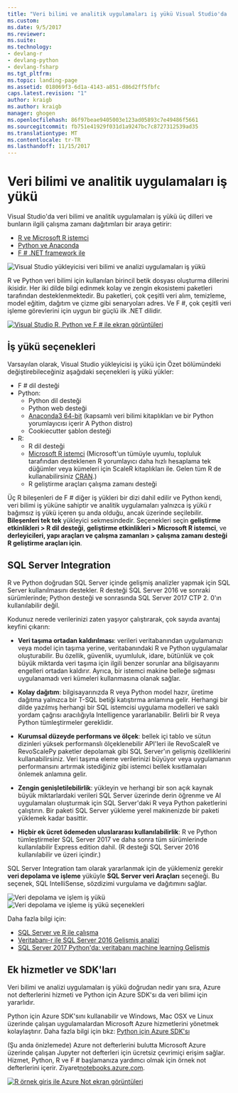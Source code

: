 ```yaml
---
title: "Veri bilimi ve analitik uygulamaları iş yükü Visual Studio'da | Microsoft Docs"
ms.custom: 
ms.date: 9/5/2017
ms.reviewer: 
ms.suite: 
ms.technology:
- devlang-r
- devlang-python
- devlang-fsharp
ms.tgt_pltfrm: 
ms.topic: landing-page
ms.assetid: 018069f3-6d1a-4143-a851-d86d2ff5fbfc
caps.latest.revision: "1"
author: kraigb
ms.author: kraigb
manager: ghogen
ms.openlocfilehash: 86f97beae9405003e123ad05893c7e49486f5661
ms.sourcegitcommit: fb751e41929f031d1a9247bc7c8727312539ad35
ms.translationtype: MT
ms.contentlocale: tr-TR
ms.lasthandoff: 11/15/2017
---
```

# <a name="data-science-and-analytical-applications-workload"></a>Veri bilimi ve analitik uygulamaları iş yükü

Visual Studio'da veri bilimi ve analitik uygulamaları iş yükü üç dilleri ve bunların ilgili çalışma zamanı dağıtımları bir araya getirir:

- [R ve Microsoft R istemci](../rtvs/index.md)
- [Python ve Anaconda](../python/python-in-visual-studio.md)
- [F # .NET framework ile](https://docs.microsoft.com/dotnet/fsharp/)

![Visual Studio yükleyicisi veri bilimi ve analizi uygulamaları iş yükü](media/data-science-workload.png)

R ve Python veri bilimi için kullanılan birincil betik dosyası oluşturma dillerini ikisidir. Her iki dilde bilgi edinmek kolay ve zengin ekosistemi paketleri tarafından desteklenmektedir. Bu paketleri, çok çeşitli veri alım, temizleme, model eğitim, dağıtım ve çizme gibi senaryoları adres. Ve F #, çok çeşitli veri işleme görevlerini için uygun bir güçlü ilk .NET dilidir.

<!--Note link on the image because this one is large -->
[![Visual Studio R, Python ve F # ile ekran görüntüleri](media/data-science-workload-screens.png)](media/data-science-workload-screens.png)

## <a name="workload-options"></a>İş yükü seçenekleri

Varsayılan olarak, Visual Studio yükleyicisi iş yükü için Özet bölümündeki değiştirebileceğiniz aşağıdaki seçenekleri iş yükü yükler:

- F # dil desteği
- Python:
  - Python dil desteği
  - Python web desteği
  - [Anaconda3 64-bit](https://www.continuum.io) (kapsamlı veri bilimi kitaplıkları ve bir Python yorumlayıcısı içerir A Python distro)
  - Cookiecutter şablon desteği
- R:
  - R dil desteği
  - [Microsoft R istemci](/machine-learning-server/r-client/what-is-microsoft-r-client) (Microsoft'un tümüyle uyumlu, topluluk tarafından desteklenen R yorumlayıcı daha hızlı hesaplama tek düğümler veya kümeleri için ScaleR kitaplıkları ile. Gelen tüm R de kullanabilirsiniz [CRAN](https://cran.r-project.org/).)
  - R geliştirme araçları çalışma zamanı desteği

Üç R bileşenleri de F # diğer iş yükleri bir dizi dahil edilir ve Python kendi, veri bilimi iş yüküne sahiptir ve analitik uygulamaları yalnızca iş yükü r bağımsız iş yükü içeren şu anda olduğu, ancak üzerinde seçilebilir. **Bileşenleri tek tek** yükleyici sekmesindedir. Seçenekleri seçin **geliştirme etkinlikleri > R dil desteği**, **geliştirme etkinlikleri > Microsoft R istemci**, ve **derleyicileri, yapı araçları ve çalışma zamanları > çalışma zamanı desteği R geliştirme araçları için**.

## <a name="sql-server-integration"></a>SQL Server Integration

R ve Python doğrudan SQL Server içinde gelişmiş analizler yapmak için SQL Server kullanılmasını destekler. R desteği SQL Server 2016 ve sonraki sürümlerinde; Python desteği ve sonrasında SQL Server 2017 CTP 2. 0'ın kullanılabilir değil.

Kodunuz nerede verilerinizi zaten yaşıyor çalıştırarak, çok sayıda avantaj keyfini çıkarın:

- **Veri taşıma ortadan kaldırılması**: verileri veritabanından uygulamanızı veya model için taşıma yerine, veritabanındaki R ve Python uygulamalar oluşturabilir. Bu özellik, güvenlik, uyumluluk, idare, bütünlük ve çok büyük miktarda veri taşıma için ilgili benzer sorunlar ana bilgisayarını engelleri ortadan kaldırır. Ayrıca, bir istemci makine belleğe sığması uygulanamadı veri kümeleri kullanmasına olanak sağlar.

- **Kolay dağıtım**: bilgisayarınızda R veya Python model hazır, üretime dağıtma yalnızca bir T-SQL betiği katıştırma anlamına gelir. Herhangi bir dilde yazılmış herhangi bir SQL istemcisi uygulama modelleri ve saklı yordam çağrısı aracılığıyla Intelligence yararlanabilir. Belirli bir R veya Python tümleştirmeler gereklidir.

- **Kurumsal düzeyde performans ve ölçek**: bellek içi tablo ve sütun dizinleri yüksek performanslı ölçeklenebilir API'leri ile RevoScaleR ve RevoScalePy paketler depolamak gibi SQL Server'ın gelişmiş özelliklerini kullanabilirsiniz. Veri taşıma eleme verilerinizi büyüyor veya uygulamanın performansını artırmak istediğiniz gibi istemci bellek kısıtlamaları önlemek anlamına gelir.

- **Zengin genişletilebilirlik**: yükleyin ve herhangi bir son açık kaynak büyük miktarlardaki verileri SQL Server üzerinde derin öğrenme ve AI uygulamaları oluşturmak için SQL Server'daki R veya Python paketlerini çalıştırın. Bir paketi SQL Server yükleme yerel makinenizde bir paketi yüklemek kadar basittir.

- **Hiçbir ek ücret ödemeden uluslararası kullanılabilirlik**: R ve Python tümleştirmeler SQL Server 2017 ve daha sonra tüm sürümlerinde kullanılabilir Express edition dahil. (R desteği SQL Server 2016 kullanılabilir ve üzeri içindir.)

SQL Server Integration tam olarak yararlanmak için de yüklemeniz gerekir **veri depolama ve işleme** yüküyle **SQL Server veri Araçları** seçeneği. Bu seçenek, SQL IntelliSense, sözdizimi vurgulama ve dağıtımını sağlar.

![Veri depolama ve işlem iş yükü](media/data-storage-workload.png) &nbsp;&nbsp; &nbsp;&nbsp; ![Veri depolama ve işleme iş yükü seçenekleri](media/data-storage-workload-options.png)

Daha fazla bilgi için:

- [SQL Server ve R ile çalışma](../rtvs/sql-server.md)
- [Veritabanı-r ile SQL Server 2016 Gelişmiş analizi](https://blogs.technet.microsoft.com/dataplatforminsider/2016/03/29/in-database-advanced-analytics-with-r-in-sql-server-2016/)
- [SQL Server 2017 Python'da: veritabanı machine learning Gelişmiş](https://blogs.technet.microsoft.com/dataplatforminsider/2017/04/19/python-in-sql-server-2017-enhanced-in-database-machine-learning/)

## <a name="additional-services-and-sdks"></a>Ek hizmetler ve SDK'ları

Veri bilimi ve analizi uygulamaları iş yükü doğrudan nedir yanı sıra, Azure not defterlerini hizmeti ve Python için Azure SDK'sı da veri bilimi için yararlıdır.

Python için Azure SDK'sını kullanabilir ve Windows, Mac OSX ve Linux üzerinde çalışan uygulamalardan Microsoft Azure hizmetlerini yönetmek kolaylaştırır. Daha fazla bilgi için bkz: [Python için Azure SDK'sı](../python/azure-sdk-for-python.md)

(Şu anda önizlemede) Azure not defterlerini bulutta Microsoft Azure üzerinde çalışan Jupyter not defterleri için ücretsiz çevrimiçi erişim sağlar. Hizmet, Python, R ve F # başlamanıza yardımcı olmak için örnek not defterlerini içerir. Ziyaret[notebooks.azure.com](https://notebooks.azure.com/).

<!--Note link on the image because this one is large -->
[![R örnek giriş ile Azure Not ekran görüntüleri](media/data-science-workload-notebooks.png)](media/data-science-workload-notebooks.png)